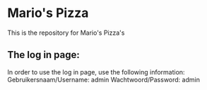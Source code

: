 # Mario's Pizza
This is the repository for Mario's Pizza's

## The log in page:
In order to use the log in page, use the following information:
Gebruikersnaam/Username: admin
Wachtwoord/Password: admin
